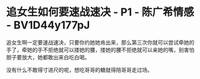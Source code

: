 # 追女生如何要速战速决 - P1 - 陈广希情感 - BV1D44y177pJ

追女生啊一定要速战速决，只要你约她她肯出来，那么第三次你就可以尝试牵她的手了，牵她的手不拒绝就可以搂她的腰，搂她的腰不拒绝就可以亲她的嘴，别害怕 胆子要放大，她都敢出来白吃白喝。

没有什么不敢得寸进尺的呢，想吃哥哥的糖就得陪哥哥走过场。